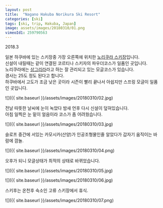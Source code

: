 ```yaml
---
layout: post
title:  "Nagano Hakuba Norikura Ski Resort"
categories: [ski]
tags: [ski, trip, Hakuba, Japan]
image: assets/images/20180310/01.png
vimeoId1: 259790563
---
```


2018.3




일본 하쿠바에 있는 스키장중 가장 오른쪽에 위치한 [노리쿠라 스키장][norikura]입니다.     
신설이 내릴때는 같이 연결된 코르티나 스키자의 파우더코스가 일품인 곳입니다.    
노리쿠라에는 [상그리라][sangrira]라고 하는 잘 관리되고 있는 모글코스가 있습니다.   
경사는 25도 정도 된다고 합니다.        
하쿠바에서 고도가 조금 낮은 곳이라 시즌이 빨리 끝나서 아쉽지만 스프링 모글이 일품인 곳입니다.   

![]({{ site.baseurl }}/assets/images/20180310/02.jpg)

전날 따뜻한 날씨에 눈이 녹았다 밤새 언후 다시 신설이 덮혀있습니다.     
아침 일찍은 눈 밑이 얼음이라 코스가 좀 어려웠습니다.

![]({{ site.baseurl }}/assets/images/20180310/03.jpg)

슬로프 중간에 서있는 카모시카(산양)가 인공조형물인줄 알았다가 갑자기 움직이는 바람에 깜놀.


![]({{ site.baseurl }}/assets/images/20180310/04.png)

오후가 되니 모글상태가 최적의 상태로 바뀌었습니다.

![]({{ site.baseurl }}/assets/images/20180310/05.jpg)


![]({{ site.baseurl }}/assets/images/20180310/06.jpg)

스키후는 온천후 숙소인 고류 스키장에서 휴식.


![]({{ site.baseurl }}/assets/images/20180310/07.png) 

[norikura]: http://www.hakuba-alps.co.jp/ski/


[sangrira]: http://www.fs-network.info/